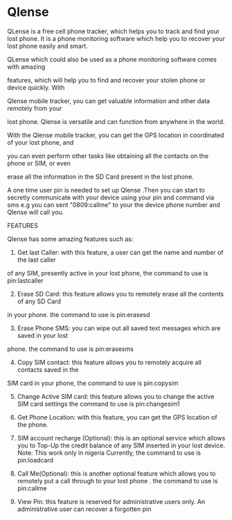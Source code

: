 # Qlense
QLense is a free cell phone tracker, which helps you to track and find your lost phone. It   is a phone monitoring software which help you to recover your lost phone easily and smart.

QLense which could also be used as a phone monitoring software comes with amazing

features, which will help you to find and recover your stolen phone or device quickly. With 

Qlense mobile tracker, you can get valuable information and other data remotely from your 

lost phone. Qlense is versatile and can function from anywhere in the world.

With the Qlense mobile tracker, you can get the GPS location in coordinated of your lost phone, and 

you can even perform other tasks like obtaining all the contacts on the phone or SIM, or even 

erase all the information in the SD Card present in the lost phone.

A one time user pin is needed to set up Qlense .Then you can start to secretly communicate with your device using your pin and command 
via sms e.g  you can sent "0809:callme" to your the device phone number and Qlense will call you.

FEATURES

Qlense has some amazing features such as:

1. Get last Caller: with this feature, a user can get the name and number of the last caller 

of any SIM, presently active in your lost phone, the command to use is pin:lastcaller

2. Erase SD Card: this feature allows you to remotely erase all the contents of any SD Card 

in your phone. the command to use is pin:erasesd

3. Erase Phone SMS: you can wipe out all saved text messages which are saved in your lost 

phone. the command to use is pin:erasesms

4. Copy SIM contact: this feature allows you to remotely acquire all contacts saved in the 

SIM card in your phone, the command to use is pin:copysim

5. Change Active SIM card: this feature allows you to change the active SIM card settings
the command to use is pin:changesim1

6. Get Phone Location: with this feature, you can get the GPS location of the phone. 

7. SIM account recharge (Optional): this is an optional service which allows you to Top-Up 
the credit balance of any SIM inserted in your lost device.  Note: This work only in nigeria Currently,
the command to use is pin:loadcard

8. Call Me(Optional): this is another optional feature which allows you to remotely put a 
call through to your lost phone . the command to use is pin:callme

9. View Pin: this feature is reserved for administrative users only. An administrative user 
can recover a forgotten pin
